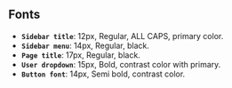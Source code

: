 ## **Fonts**

- **`Sidebar title`**: 12px, Regular, ALL CAPS, primary color.
- **`Sidebar menu`**: 14px, Regular, black.
- **`Page title`**: 17px, Regular, black.
- **`User dropdown`**: 15px, Bold, contrast color with primary.
- **`Button font`**: 14px, Semi bold, contrast color.
